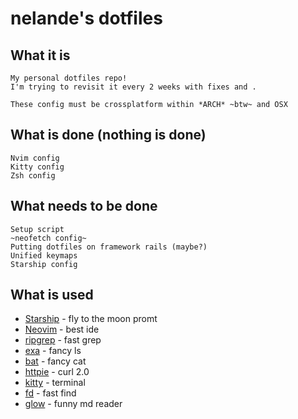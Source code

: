 # nelande's dotfiles

## What it is

    My personal dotfiles repo!
    I'm trying to revisit it every 2 weeks with fixes and .
    
    These config must be crossplatform within *ARCH* ~btw~ and OSX

## What is done (nothing is done)

    Nvim config
    Kitty config
    Zsh config

## What needs to be done
    
    Setup script
    ~neofetch config~
    Putting dotfiles on framework rails (maybe?)
    Unified keymaps
    Starship config

## What is used

 - [Starship](https://github.com/starship/starship) - fly to the moon promt
 - [Neovim](https://github.com/neovim/neovim) - best ide 
 - [ripgrep](https://github.com/BurntSushi/ripgrep) - fast grep
 - [exa](https://github.com/ogham/exa) - fancy ls 
 - [bat](https://github.com/sharkdp/bat) - fancy cat 
 - [httpie](https://github.com/httpie/httpie) - curl 2.0 
 - [kitty](https://github.com/kovidgoyal/kitty) - terminal
 - [fd](https://github.com/sharkdp/fd) - fast find
 - [glow](https://github.com/charmbracelet/glow) - funny md reader
